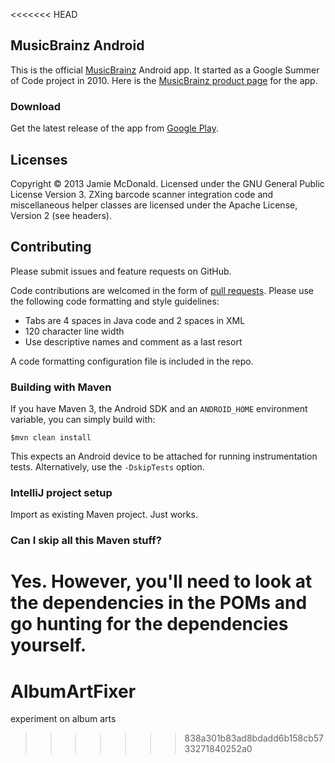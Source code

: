 <<<<<<< HEAD
## MusicBrainz Android

This is the official [MusicBrainz](http://www.musicbrainz.org) Android app. It started as a Google Summer of Code project in 2010. Here is the [MusicBrainz product page](http://musicbrainz.org/doc/MusicBrainz_for_Android) for the app.

### Download

Get the latest release of the app from [Google Play](https://play.google.com/store/apps/details?id=org.musicbrainz.mobile).

## Licenses

Copyright © 2013 Jamie McDonald. Licensed under the GNU General Public License Version 3.
ZXing barcode scanner integration code and miscellaneous helper classes are licensed under the Apache License, Version 2 (see headers).

## Contributing

Please submit issues and feature requests on GitHub.

Code contributions are welcomed in the form of [pull requests](https://help.github.com/articles/using-pull-requests). Please use the following code formatting and style guidelines:

* Tabs are 4 spaces in Java code and 2 spaces in XML
* 120 character line width
* Use descriptive names and comment as a last resort

A code formatting configuration file is included in the repo.

### Building with Maven

If you have Maven 3, the Android SDK and an ```ANDROID_HOME``` environment variable, you can simply build with:

    $mvn clean install
  
This expects an Android device to be attached for running instrumentation tests. Alternatively, use the ```-DskipTests``` option.

### IntelliJ project setup

Import as existing Maven project. Just works.

### Can I skip all this Maven stuff?

Yes. However, you'll need to look at the dependencies in the POMs and go hunting for the dependencies yourself.
=======
AlbumArtFixer
=============

experiment on album arts 
>>>>>>> 838a301b83ad8bdadd6b158cb5733271840252a0

